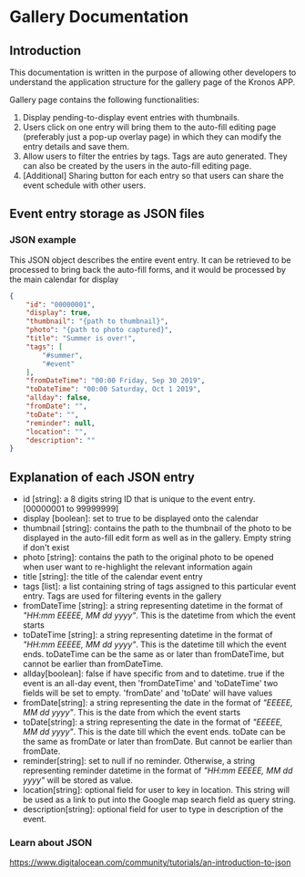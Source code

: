 # Gallery Documentation
## Introduction
This documentation is written in the purpose of allowing other developers to understand the application structure for the gallery page of the Kronos APP.

Gallery page contains the following functionalities:
1. Display pending-to-display event entries with thumbnails.
2. Users click on one entry will bring them to the auto-fill editing page (preferably just a pop-up overlay page) in which they can modify the entry details and save them.
3. Allow users to filter the entries by tags. Tags are auto generated. They can also be created by the users in the auto-fill editing page.
4. [Additional] Sharing button for each entry so that users can share the event schedule with other users.

## Event entry storage as JSON files
### JSON example
This JSON object describes the entire event entry. It can be retrieved to be processed to bring back the auto-fill forms, and it would be processed by the main calendar for display
```json
{
    "id": "00000001",
    "display": true,
    "thumbnail": "{path to thumbnail}",
    "photo": "{path to photo captured}",
    "title": "Summer is over!",
    "tags": [
        "#summer",
        "#event"
    ],
    "fromDateTime": "00:00 Friday, Sep 30 2019",
    "toDateTime": "00:00 Saturday, Oct 1 2019",
    "allday": false,
    "fromDate": "",
    "toDate": "",
    "reminder": null,
    "location": "",
    "description": ""
}
```

## Explanation of each JSON entry
* id [string]: a 8 digits string ID that is unique to the event entry. [00000001 to 99999999]
* display [boolean]: set to true to be displayed onto the calendar
* thumbnail [string]: contains the path to the thumbnail of the photo to be displayed in the auto-fill edit form as well as in the gallery. Empty string if don't exist
* photo [string]: contains the path to the original photo to be opened when user want to re-highlight the relevant information again
* title [string]: the title of the calendar event entry
* tags [list]: a list containing string of tags assigned to this particular event entry. Tags are used for filtering events in the gallery
* fromDateTime [string]: a string representing datetime in the format of _"HH:mm EEEEE, MM dd yyyy"_. This is the datetime from which the event starts
* toDateTime [string]: a string representing datetime in the format of _"HH:mm EEEEE, MM dd yyyy"_. This is the datetime till which the event ends. toDateTime can be the same as or later than fromDateTime, but cannot be earlier than fromDateTime.
* allday[boolean]: false if have specific from and to datetime. true if the event is an all-day event, then 'fromDateTime' and 'toDateTime' two fields will be set to empty. 'fromDate' and 'toDate' will have values
* fromDate[string]: a string representing the date in the format of _"EEEEE, MM dd yyyy"_. This is the date from which the event starts
* toDate[string]: a string representing the date in the format of _"EEEEE, MM dd yyyy"_. This is the date till which the event ends. toDate can be the same as fromDate or later than fromDate. But cannot be earlier than fromDate.
* reminder[string]: set to null if no reminder. Otherwise, a string representing reminder datetime in the format of _"HH:mm EEEEE, MM dd yyyy"_ will be stored as value.
* location[string]: optional field for user to key in location. This string will be used as a link to put into the Google map search field as query string.
* description[string]: optional field for user to type in description of the event.

### Learn about JSON
https://www.digitalocean.com/community/tutorials/an-introduction-to-json 